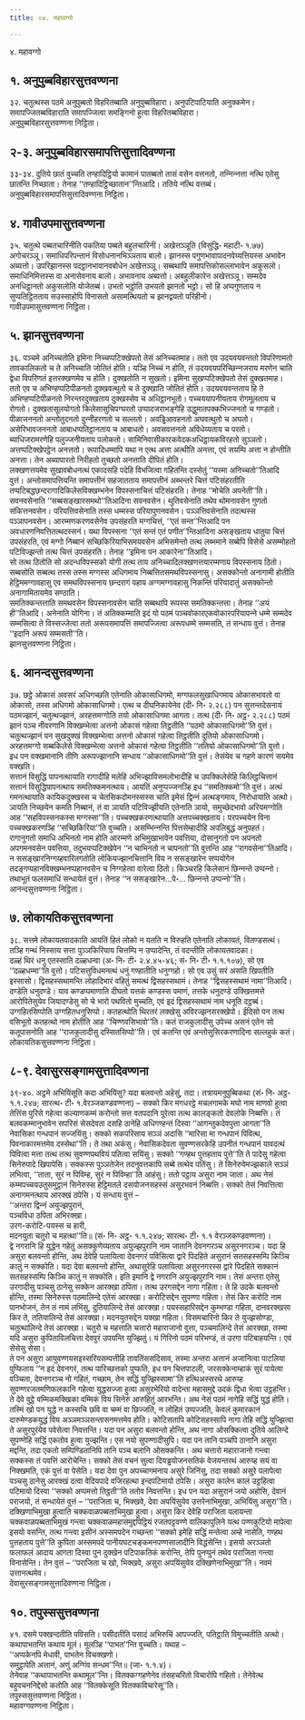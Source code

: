 ```yaml
---
title: ०४. महावग्गो

---
```

४. महावग्गो  


## १. अनुपुब्बविहारसुत्तवण्णना

३२. चतुत्थस्स पठमे अनुपुब्बतो विहरितब्बाति अनुपुब्बविहारा। अनुपटिपाटियाति अनुक्‍कमेन। समापज्‍जितब्बविहाराति समापज्‍जित्वा समङ्गिनो हुत्वा विहरितब्बविहारा।  
अनुपुब्बविहारसुत्तवण्णना निट्ठिता।  


## २-३. अनुपुब्बविहारसमापत्तिसुत्तादिवण्णना

३३-३४. दुतिये छातं वुच्‍चति तण्हादिट्ठियो कामानं पातब्बतो तासं वसेन वत्तनतो, तन्‍निन्‍नत्ता नत्थि एतेसु छातन्ति निच्छाता। तेनाह ‘‘तण्हादिट्ठिच्छातान’’न्तिआदि। ततिये नत्थि वत्तब्बं।  
अनुपुब्बविहारसमापत्तिसुत्तादिवण्णना निट्ठिता।  


## ४. गावीउपमासुत्तवण्णना

३५. चतुत्थे पब्बतचारिनीति पकतिया पब्बते बहुलचारिनी। अखेत्तञ्‍ञूति (विसुद्धि॰ महाटी॰ १.७७) अगोचरञ्‍ञू। समाधिपरिपन्तानं विसोधनानभिञ्‍ञताय बालो। झानस्स पगुणभावापादनवेय्यत्तियस्स अभावेन अब्यत्तो। उपरिझानस्स पदट्ठानभावानवबोधेन अखेत्तञ्‍ञू। सब्बथापि समापत्तिकोसल्‍लाभावेन अकुसलो। समाधिनिमित्तस्स वा अनासेवनाय बालो। अभावनाय अब्यत्तो। अबहुलीकारेन अखेत्तञ्‍ञू। सम्मदेव अनधिट्ठानतो अकुसलोति योजेतब्बं। उभतो भट्ठोति उभयतो झानतो भट्ठो। सो हि अप्पगुणताय न सुप्पतिट्ठितताय सउस्साहोपि विनासतो असामत्थियतो च झानद्वयतो परिहीनो।  
गावीउपमासुत्तवण्णना निट्ठिता।  


## ५. झानसुत्तवण्णना

३६. पञ्‍चमे अनिच्‍चतोति इमिना निच्‍चप्पटिक्खेपतो तेसं अनिच्‍चतमाह। ततो एव उदयवयवन्ततो विपरिणामतो तावकालिकतो च ते अनिच्‍चाति जोतितं होति। यञ्हि निच्‍चं न होति, तं उदयवयपरिच्छिन्‍नजराय मरणेन चाति द्वेधा विपरिणतं इत्तरक्खणमेव च होति। दुक्खतोति न सुखतो। इमिना सुखप्पटिक्खेपतो तेसं दुक्खतमाह। ततो एव च अभिण्हप्पटिपीळनतो दुक्खवत्थुतो च ते दुक्खाति जोतितं होति। उदयवयवन्तताय हि ते अभिण्हप्पटिपीळनतो निरन्तरदुक्खताय दुक्खस्सेव च अधिट्ठानभूतो। पच्‍चययापनीयताय रोगमूलताय च रोगतो। दुक्खतासूलयोगतो किलेसासुचिपग्घरतो उप्पादजराभङ्गेहि उद्धुमातपक्‍कभिज्‍जनतो च गण्डतो। पीळाजननतो अन्तोतुदनतो दुन्‍नीहरणतो च सल्‍लतो। अवड्ढिआवहनतो अघवत्थुतो च अघतो। असेरिभावजननतो आबाधप्पतिट्ठानताय च आबाधतो। अवसवत्तनतो अविधेय्यताय च परतो। ब्याधिजरामरणेहि पलुज्‍जनीयताय पलोकतो। सामिनिवासीकारकवेदकअधिट्ठायकविरहतो सुञ्‍ञतो। अत्तप्पटिक्खेपट्ठेन अनत्ततो। रूपादिधम्मापि यथा न एत्थ अत्ता अत्थीति अनत्ता, एवं सयम्पि अत्ता न होन्तीति अनत्ता। तेन अब्यापारतो निरीहतो तुच्छतो अनत्ताति दीपितं होति।  
लक्खणत्तयमेव सुखावबोधनत्थं एकादसहि पदेहि विभजित्वा गहितन्ति दस्सेतुं ‘‘यस्मा अनिच्‍चतो’’तिआदि वुत्तं। अन्तोसमापत्तियन्ति समापत्तीनं सहजातताय समापत्तीनं अब्भन्तरे चित्तं पटिसंहरतीति तप्पटिबद्धछन्दरागादिकिलेसविक्खम्भनेन विपस्सनाचित्तं पटिसंहरति। तेनाह ‘‘मोचेति अपनेती’’ति। सवनवसेनाति ‘‘सब्बसङ्खारसमथो’’तिआदिना सवनवसेन। थुतिवसेनाति तथेव थोमनावसेन गुणतो संकित्तनवसेन। परियत्तिवसेनाति तस्स धम्मस्स परियापुणनवसेन। पञ्‍ञत्तिवसेनाति तदत्थस्स पञ्‍ञापनवसेन। आरम्मणकरणवसेनेव उपसंहरति मग्गचित्तं, ‘‘एतं सन्त’’न्तिआदि पन अवधारणनिवत्तितत्थदस्सनं। यथा विपस्सना ‘‘एतं सन्तं एतं पणीत’’न्तिआदिना असङ्खताय धातुया चित्तं उपसंहरति, एवं मग्गो निब्बानं सच्छिकिरियाभिसमयवसेन अभिसमेन्तो तत्थ लब्भमाने सब्बेपि विसेसे असम्मोहतो पटिविज्झन्तो तत्थ चित्तं उपसंहरति। तेनाह ‘‘इमिना पन आकारेना’’तिआदि।  
सो तत्थ ठितोति सो अदन्धविपस्सको योगी तत्थ ताय अनिच्‍चादिलक्खणत्तयारम्मणाय विपस्सनाय ठितो। सब्बसोति सब्बत्थ तस्स तस्स मग्गस्स अधिगमाय निब्बत्तितसमथविपस्सनासु। असक्‍कोन्तो अनागामी होतीति हेट्ठिममग्गावहासु एव समथविपस्सनाय छन्दरागं पहाय अग्गमग्गावहासु निकन्तिं परियादातुं असक्‍कोन्तो अनागामितायमेव सण्ठाति।  
समतिक्‍कन्तत्ताति समथवसेन विपस्सनावसेन चाति सब्बथापि रूपस्स समतिक्‍कन्तत्ता। तेनाह ‘‘अयं ही’’तिआदि। अनेनाति योगिना। तं अतिक्‍कम्माति इदं यो पठमं पञ्‍चवोकारएकवोकारपरियापन्‍ने धम्मे सम्मदेव सम्मसित्वा ते विस्सज्‍जेत्वा ततो अरूपसमापत्तिं समापज्‍जित्वा अरूपधम्मे सम्मसति, तं सन्धाय वुत्तं। तेनाह ‘‘इदानि अरूपं सम्मसती’’ति।  
झानसुत्तवण्णना निट्ठिता।  


## ६. आनन्दसुत्तवण्णना

३७. छट्ठे ओकासं अवसरं अधिगच्छति एतेनाति ओकासाधिगमो, मग्गफलसुखाधिगमाय ओकासभावतो वा ओकासो, तस्स अधिगमो ओकासाधिगमो। एत्थ च दीघनिकायेनेव (दी॰ नि॰ २.२८८) पन सुत्तन्तदेसनायं पठमज्झानं, चतुत्थज्झानं, अरहत्तमग्गोति तयो ओकासाधिगमा आगता। तत्थ (दी॰ नि॰ अट्ठ॰ २.२८८) पठमं झानं पञ्‍च नीवरणानि विक्खम्भेत्वा अत्तनो ओकासं गहेत्वा तिट्ठतीति ‘‘पठमो ओकासाधिगमो’’ति वुत्तं। चतुत्थज्झानं पन सुखदुक्खं विक्खम्भेत्वा अत्तनो ओकासं गहेत्वा तिट्ठतीति दुतियो ओकासाधिगमो। अरहत्तमग्गो सब्बकिलेसे विक्खम्भेत्वा अत्तनो ओकासं गहेत्वा तिट्ठतीति ‘‘ततियो ओकासाधिगमो’’ति वुत्तो। इध पन वक्खमानानि तीणि अरूपज्झानानि सन्धाय ‘‘ओकासाधिगमो’’ति वुत्तं। तेसंयेव च गहणे कारणं सयमेव वक्खति।  
सत्तानं विसुद्धिं पापनत्थायाति रागादीहि मलेहि अभिज्झाविसमलोभादीहि च उपक्‍किलेसेहि किलिट्ठचित्तानं सत्तानं विसुद्धिपापनत्थाय समतिक्‍कमनत्थाय। आयतिं अनुप्पज्‍जनञ्हि इध ‘‘समतिक्‍कमो’’ति वुत्तं। अत्थं गमनत्थायाति कायिकदुक्खस्स च चेतसिकदोमनस्सस्स चाति इमेसं द्विन्‍नं अत्थङ्गमाय, निरोधायाति अत्थो। ञायति निच्छयेन कमति निब्बानं, तं वा ञायति पटिविज्झीयति एतेनाति ञायो, समुच्छेदभावो अरियमग्गोति आह ‘‘सहविपस्सनकस्स मग्गस्सा’’ति। पच्‍चक्खकरणत्थायाति अत्तपच्‍चक्खताय। परपच्‍चयेन विना पच्‍चक्खकरणञ्हि ‘‘सच्छिकिरिया’’ति वुच्‍चति। असम्भिन्‍नन्ति पित्तसेम्हादीहि अपलिबुद्धं अनुपहतं।  
रागानुगतो समाधि अभिनतो नाम होति आरम्मणे अभिमुखाभावेन पवत्तिया, दोसानुगतो पन अपनतो अपगमनवसेन पवत्तिया, तदुभयप्पटिक्खेपेन ‘‘न चाभिनतो न चापनतो’’ति वुत्तन्ति आह ‘‘रागवसेना’’तिआदि। न ससङ्खारनिग्गय्हवारितगतोति लोकियज्झानचित्तानि विय न ससङ्खारेन सप्पयोगेन तदङ्गप्पहानविक्खम्भनप्पहानवसेन च निग्गहेत्वा वारेत्वा ठितो। किञ्‍चरहि किलेसानं छिन्‍नन्ते उप्पन्‍नो। तथाभूतं फलसमाधिं सन्धायेतं वुत्तं। तेनाह ‘‘न ससङ्खारेन…पे॰… छिन्‍नन्ते उप्पन्‍नो’’ति।  
आनन्दसुत्तवण्णना निट्ठिता।  


## ७. लोकायतिकसुत्तवण्णना

३८. सत्तमे लोकायतवादकाति आयतिं हितं लोको न यतति न विरुहति एतेनाति लोकायतं, वितण्डसत्थं। तञ्हि गन्थं निस्साय सत्ता पुञ्‍ञकिरियाय चित्तम्पि न उप्पादेन्ति, तं वदन्तीति लोकायतवादका।  
दळ्हं थिरं धनु एतस्साति दळ्हधन्वा (अ॰ नि॰ टी॰ २.४.४५-४६; सं॰ नि॰ टी॰ १.१.१०७), सो एव ‘‘दळ्हधम्मा’’ति वुत्तो। पटिसत्तुविधमनत्थं धनुं गण्हातीति धनुग्गहो। सो एव उसुं सरं असति खिपतीति इस्सासो। द्विसहस्सथामन्ति लोहादिभारं वहितुं समत्थं द्विसहस्सथामं। तेनाह ‘‘द्विसहस्सथामं नामा’’तिआदि। दण्डेति धनुदण्डे। याव कण्डप्पमाणाति दीघतो यत्तकं कण्डस्स पमाणं, तत्तके धनुदण्डे उक्खित्तमत्ते आरोपितेसुयेव जियादण्डेसु सो चे भारो पथवितो मुच्‍चति, एवं इदं द्विसहस्सथामं नाम धनूति दट्ठब्बं। उग्गहितसिप्पोति उग्गहितधनुसिप्पो। कतहत्थोति थिरतरं लक्खेसु अविरज्झनसरक्खेपो। ईदिसो पन तत्थ वसिभूतो कतहत्थो नाम होतीति आह ‘‘चिण्णवसिभावो’’ति। कतं राजकुलादीसु उपेच्‍च असनं एतेन सो कतूपासनोति आह ‘‘राजकुलादीसु दस्सितसिप्पो’’ति। एवं कतन्ति एवं अन्तोसुसिरकरणादिना सल्‍लहुकं कतं।  
लोकायतिकसुत्तवण्णना निट्ठिता।  


## ८-९. देवासुरसङ्गामसुत्तादिवण्णना

३९-४०. अट्ठमे अभियिंसूति कदा अभियिंसु? यदा बलवन्तो अहेसुं, तदा। तत्रायमनुपुब्बिकथा (सं॰ नि॰ अट्ठ॰ १.१.२४७; सारत्थ॰ टी॰ १.वेरञ्‍जकण्डवण्णना) – सक्‍को किर मगधरट्ठे मचलगामके मघो नाम माणवो हुत्वा तेत्तिंस पुरिसे गहेत्वा कल्याणकम्मं करोन्तो सत्त वतपदानि पूरेत्वा तत्थ कालङ्कतो देवलोके निब्बत्ति। तं बलवकम्मानुभावेन सपरिसं सेसदेवता दसहि ठानेहि अधिगण्हन्तं दिस्वा ‘‘आगन्तुकदेवपुत्ता आगता’’ति नेवासिका गन्धपानं सज्‍जयिंसु। सक्‍को सकपरिसाय सञ्‍ञं अदासि ‘‘मारिसा मा गन्धपानं पिवित्थ, पिवनाकारमत्तमेव दस्सेथा’’ति। ते तथा अकंसु। नेवासिकदेवता सुवण्णसरकेहि उपनीतं गन्धपानं यावदत्थं पिवित्वा मत्ता तत्थ तत्थ सुवण्णपथवियं पतित्वा सयिंसु। सक्‍को ‘‘गण्हथ पुत्तहताय पुत्ते’’ति ते पादेसु गहेत्वा सिनेरुपादे खिपापेसि। सक्‍कस्स पुञ्‍ञतेजेन तदनुवत्तकापि सब्बे तत्थेव पतिंसु। ते सिनेरुवेमज्झकाले सञ्‍ञं लभित्वा, ‘‘ताता, सुरं न पिविम्ह, सुरं न पिविम्हा’’ति आहंसु। ततो पट्ठाय असुरा नाम जाता। अथ नेसं कम्मपच्‍चयउतुसमुट्ठानं सिनेरुस्स हेट्ठिमतले दसयोजनसहस्सं असुरभवनं निब्बत्ति। सक्‍को तेसं निवत्तित्वा अनागमनत्थाय आरक्खं ठपेसि। यं सन्धाय वुत्तं –  
‘‘अन्तरा द्विन्‍नं अयुज्झपुरानं,  
पञ्‍चविधा ठपिता अभिरक्खा।  
उरग-करोटि-पयस्स च हारी,  
मदनयुता चतुरो च महत्था’’ति॥ (सं॰ नि॰ अट्ठ॰ १.१.२४७; सारत्थ॰ टी॰ १.१ वेरञ्‍जकण्डवण्णना)।  
द्वे नगरानि हि युद्धेन गहेतुं असक्‍कुणेय्यताय अयुज्झपुरानि नाम जातानि देवनगरञ्‍च असुरनगरञ्‍च। यदा हि असुरा बलवन्तो होन्ति, अथ देवेहि पलायित्वा देवनगरं पविसित्वा द्वारे पिदहिते असुरानं सतसहस्सम्पि किञ्‍चि कातुं न सक्‍कोति। यदा देवा बलवन्तो होन्ति, अथासुरेहि पलायित्वा असुरनगरस्स द्वारे पिदहिते सक्‍कानं सतसहस्सम्पि किञ्‍चि कातुं न सक्‍कोति। इति इमानि द्वे नगरानि अयुज्झपुरानि नाम। तेसं अन्तरा एतेसु उरगादीसु पञ्‍चसु ठानेसु सक्‍केन आरक्खा ठपिता। तत्थ उरगसद्देन नागा गहिता। ते हि उदके बलवन्तो होन्ति, तस्मा सिनेरुस्स पठमालिन्दे एतेसं आरक्खा। करोटिसद्देन सुपण्णा गहिता। तेसं किर करोटि नाम पानभोजनं, तेन तं नामं लभिंसु, दुतियालिन्दे तेसं आरक्खा। पयस्सहारिसद्देन कुम्भण्डा गहिता, दानवरक्खसा किर ते, ततियालिन्दे तेसं आरक्खा। मदनयुतसद्देन यक्खा गहिता। विसमचारिनो किर ते युज्झसोण्डा, चतुत्थालिन्दे तेसं आरक्खा। चतुरो च महत्ताति चत्तारो महाराजानो वुत्ता, पञ्‍चमालिन्दे तेसं आरक्खा, तस्मा यदि असुरा कुपिताविलचित्ता देवपुरं उपयन्ति युज्झितुं। यं गिरिनो पठमं परिभण्डं, तं उरगा पटिबाहयन्ति। एवं सेसेसु सेसा।  
ते पन असुरा आयुवण्णयसइस्सरियसम्पत्तीहि तावतिंससदिसाव, तस्मा अन्तरा अत्तानं अजानित्वा पाटलिया पुप्फिताय ‘‘न इदं देवनगरं, तत्थ पारिच्छत्तको पुप्फति, इध पन चित्तपाटली, जरसक्‍केनाम्हाकं सुरं पायेत्वा वञ्‍चिता, देवनगरञ्‍च नो गहितं, गच्छाम, तेन सद्धिं युज्झिस्सामा’’ति हत्थिअस्सरथे आरुय्ह सुवण्णरजतमणिफलकानि गहेत्वा युद्धसज्‍जा हुत्वा असुरभेरियो वादेन्ता महासमुद्दे उदकं द्विधा भेत्वा उट्ठहन्ति। ते देवे वुट्ठे वम्मिकमक्खिका वम्मिकं विय सिनेरुं आरुहितुं आरभन्ति। अथ नेसं पठमं नागेहि सद्धिं युद्धं होति। तस्मिं खो पन युद्धे न कस्सचि छवि वा चम्मं वा छिज्‍जति, न लोहितं उप्पज्‍जति, केवलं कुमारकानं दारुमेण्डकयुद्धं विय अञ्‍ञमञ्‍ञसन्तासनमत्तमेव होति। कोटिसतापि कोटिसहस्सापि नागा तेहि सद्धिं युज्झित्वा ते असुरपुरंयेव पवेसेत्वा निवत्तन्ति। यदा पन असुरा बलवन्तो होन्ति, अथ नागा ओसक्‍कित्वा दुतिये आलिन्दे सुपण्णेहि सद्धिं एकतोव हुत्वा युज्झन्ति। एस नयो सुपण्णादीसुपि। यदा पन तानि पञ्‍चपि ठानानि असुरा मद्दन्ति, तदा एकतो सम्पिण्डितानिपि तानि पञ्‍च बलानि ओसक्‍कन्ति। अथ चत्तारो महाराजानो गन्त्वा सक्‍कस्स तं पवत्तिं आरोचेन्ति। सक्‍को तेसं वचनं सुत्वा दियड्ढयोजनसतिकं वेजयन्तरथं आरुय्ह सयं वा निक्खमति, एकं पुत्तं वा पेसेति। यदा देवा पुन अपच्‍चागमनाय असुरे जिनिंसु, तदा सक्‍को असुरे पलापेत्वा पञ्‍चसु ठानेसु आरक्खं दत्वा वेदियपादे वजिरहत्था इन्दपटिमायो ठपेसि। असुरा कालेन कालं उट्ठहित्वा पटिमायो दिस्वा ‘‘सक्‍को अप्पमत्तो तिट्ठती’’ति ततोव निवत्तन्ति। इध पन यदा असुरानं जयो अहोसि, देवानं पराजयो, तं सन्धायेतं वुत्तं – ‘‘पराजिता च, भिक्खवे, देवा अपयिंसुयेव उत्तरेनाभिमुखा, अभियिंसु असुरा’’ति।  
दक्खिणाभिमुखा हुत्वाति चक्‍कवाळपब्बताभिमुखा हुत्वा। असुरा किर देवेहि पराजिता पलायन्ता चक्‍कवाळपब्बताभिमुखं गन्त्वा चक्‍कवाळमहासमुद्दपिट्ठियं रजतपट्टवण्णे वालिकापुलिने यत्थ पण्णकुटियो मापेत्वा इसयो वसन्ति, तत्थ गन्त्वा इसीनं अस्समपदेन गच्छन्ता ‘‘सक्‍को इमेहि सद्धिं मन्तेत्वा अम्हे नासेति, गण्हथ पुत्तहताय पुत्ते’’ति कुपिता अस्समपदे पानीयघटचङ्कमनपण्णसालादीनि विद्धंसेन्ति। इसयो अरञ्‍ञतो फलाफलं आदाय आगता दिस्वा पुन दुक्खेन पटिपाकतिकं करोन्ति, तेपि पुनप्पुनं तथेव पराजिता गन्त्वा विनासेन्ति। तेन वुत्तं – ‘‘पराजिता च खो, भिक्खवे, असुरा अपयिंसुयेव दक्खिणेनाभिमुखा’’ति। नवमं उत्तानत्थमेव।  
देवासुरसङ्गामसुत्तादिवण्णना निट्ठिता।  


## १०. तपुस्ससुत्तवण्णना

४१. दसमे पक्खन्दतीति पविसति। पसीदतीति पसादं अभिरुचिं आपज्‍जति, पतिट्ठाति विमुच्‍चतीति अत्थो। कथापाभतन्ति कथाय मूलं। मूलञ्हि ‘‘पाभत’’न्ति वुच्‍चति। यथाह –  
‘‘अप्पकेनपि मेधावी, पाभतेन विचक्खणो।  
समुट्ठापेति अत्तानं, अणुं अग्गिंव सन्धम’’न्ति॥ (जा॰ १.१.४)।  
तेनेवाह ‘‘कथापाभतन्ति कथामूल’’न्ति। वितक्‍कग्गहणेनेव तंसहचरितो विचारोपि गहितो। तेनेवेत्थ बहुवचननिद्देसो कतोति आह ‘‘वितक्‍केसूति वितक्‍कविचारेसू’’ति।  
तपुस्ससुत्तवण्णना निट्ठिता।  
महावग्गवण्णना निट्ठिता।  